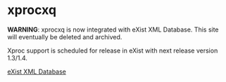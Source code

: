 # xprocxq #

**WARNING**: xprocxq is now integrated with eXist XML Database. This site will eventually be deleted and archived.

Xproc support is scheduled for release in eXist with next release version 1.3/1.4.

[eXist XML Database](http://exist.sourceforge.net)